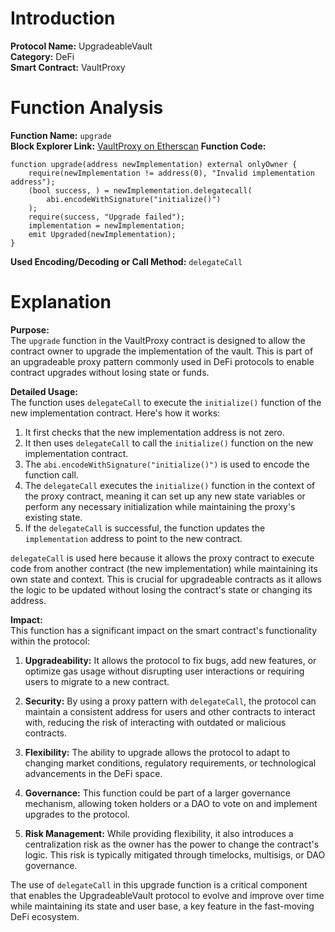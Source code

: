 
# Introduction

**Protocol Name:** UpgradeableVault  
**Category:** DeFi  
**Smart Contract:** VaultProxy  

# Function Analysis

**Function Name:** `upgrade`  
**Block Explorer Link:** [VaultProxy on Etherscan](https://etherscan.io/address/0xa5409ec958c83c3f309868babaca7c86dcb077c1#code)
**Function Code:** 
```solidity
function upgrade(address newImplementation) external onlyOwner {
    require(newImplementation != address(0), "Invalid implementation address");
    (bool success, ) = newImplementation.delegatecall(
        abi.encodeWithSignature("initialize()")
    );
    require(success, "Upgrade failed");
    implementation = newImplementation;
    emit Upgraded(newImplementation);
}
```
**Used Encoding/Decoding or Call Method:** `delegateCall`

# Explanation

**Purpose:**  
The `upgrade` function in the VaultProxy contract is designed to allow the contract owner to upgrade the implementation of the vault. This is part of an upgradeable proxy pattern commonly used in DeFi protocols to enable contract upgrades without losing state or funds.

**Detailed Usage:**  
The function uses `delegateCall` to execute the `initialize()` function of the new implementation contract. Here's how it works:

1. It first checks that the new implementation address is not zero.
2. It then uses `delegateCall` to call the `initialize()` function on the new implementation contract.
3. The `abi.encodeWithSignature("initialize()")` is used to encode the function call.
4. The `delegateCall` executes the `initialize()` function in the context of the proxy contract, meaning it can set up any new state variables or perform any necessary initialization while maintaining the proxy's existing state.
5. If the `delegateCall` is successful, the function updates the `implementation` address to point to the new contract.

`delegateCall` is used here because it allows the proxy contract to execute code from another contract (the new implementation) while maintaining its own state and context. This is crucial for upgradeable contracts as it allows the logic to be updated without losing the contract's state or changing its address.

**Impact:**  
This function has a significant impact on the smart contract's functionality within the protocol:

1. **Upgradeability:** It allows the protocol to fix bugs, add new features, or optimize gas usage without disrupting user interactions or requiring users to migrate to a new contract.

2. **Security:** By using a proxy pattern with `delegateCall`, the protocol can maintain a consistent address for users and other contracts to interact with, reducing the risk of interacting with outdated or malicious contracts.

3. **Flexibility:** The ability to upgrade allows the protocol to adapt to changing market conditions, regulatory requirements, or technological advancements in the DeFi space.

4. **Governance:** This function could be part of a larger governance mechanism, allowing token holders or a DAO to vote on and implement upgrades to the protocol.

5. **Risk Management:** While providing flexibility, it also introduces a centralization risk as the owner has the power to change the contract's logic. This risk is typically mitigated through timelocks, multisigs, or DAO governance.

The use of `delegateCall` in this upgrade function is a critical component that enables the UpgradeableVault protocol to evolve and improve over time while maintaining its state and user base, a key feature in the fast-moving DeFi ecosystem.
